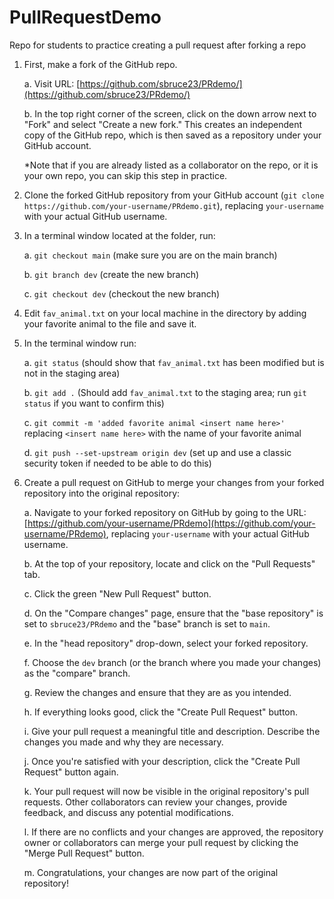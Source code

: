 # PullRequestDemo
Repo for students to practice creating a pull request after forking a repo
1. First, make a fork of the GitHub repo.

    a. Visit URL: [https://github.com/sbruce23/PRdemo/](https://github.com/sbruce23/PRdemo/)

    b. In the top right corner of the screen, click on the down arrow next to "Fork" and select "Create a new fork." This creates an independent copy of the GitHub repo, which is then saved as a repository under your GitHub account.

    *Note that if you are already listed as a collaborator on the repo, or it is your own repo, you can skip this step in practice.

2. Clone the forked GitHub repository from your GitHub account (`git clone https://github.com/your-username/PRdemo.git`), replacing `your-username` with your actual GitHub username.

3. In a terminal window located at the folder, run:

    a. `git checkout main` (make sure you are on the main branch)
    
    b. `git branch dev` (create the new branch)
    
    c. `git checkout dev` (checkout the new branch)

4. Edit `fav_animal.txt` on your local machine in the directory by adding your favorite animal to the file and save it.

5. In the terminal window run:

    a. `git status` (should show that `fav_animal.txt` has been modified but is not in the staging area)
    
    b. `git add .` (Should add `fav_animal.txt` to the staging area; run `git status` if you want to confirm this)
    
    c. `git commit -m 'added favorite animal <insert name here>' ` replacing `<insert name here>` with the name of your favorite animal
    
    d. `git push --set-upstream origin dev` (set up and use a classic security token if needed to be able to do this)

6. Create a pull request on GitHub to merge your changes from your forked repository into the original repository:

    a. Navigate to your forked repository on GitHub by going to the URL: [https://github.com/your-username/PRdemo](https://github.com/your-username/PRdemo), replacing `your-username` with your actual GitHub username.

    b. At the top of your repository, locate and click on the "Pull Requests" tab.

    c. Click the green "New Pull Request" button.

    d. On the "Compare changes" page, ensure that the "base repository" is set to `sbruce23/PRdemo` and the "base" branch is set to `main`.

    e. In the "head repository" drop-down, select your forked repository.

    f. Choose the `dev` branch (or the branch where you made your changes) as the "compare" branch.

    g. Review the changes and ensure that they are as you intended.

    h. If everything looks good, click the "Create Pull Request" button.

    i. Give your pull request a meaningful title and description. Describe the changes you made and why they are necessary.

    j. Once you're satisfied with your description, click the "Create Pull Request" button again.

    k. Your pull request will now be visible in the original repository's pull requests. Other collaborators can review your changes, provide feedback, and discuss any potential modifications.

    l. If there are no conflicts and your changes are approved, the repository owner or collaborators can merge your pull request by clicking the "Merge Pull Request" button.

    m. Congratulations, your changes are now part of the original repository!

